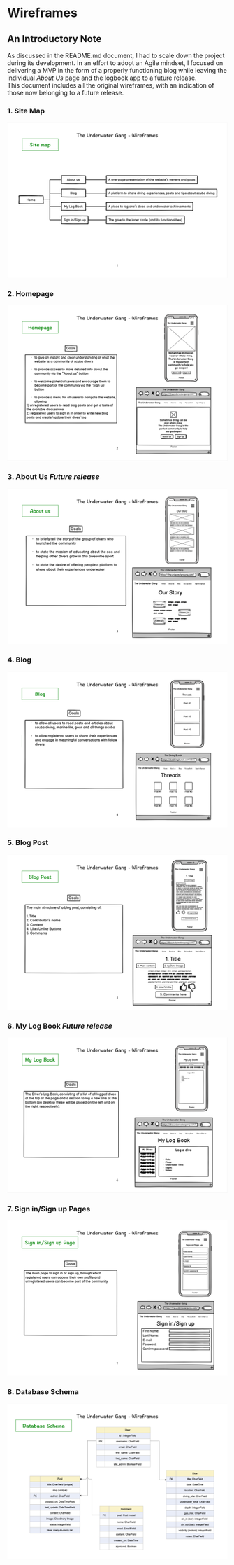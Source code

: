 # **Wireframes**

## **An Introductory Note**  
  
As discussed in the README.md document, I had to scale down the project during its development. In an effort to adopt an Agile mindset, I focused on delivering a MVP in the form of a properly functioning blog while leaving the individual *About Us* page and the logbook app to a future release. <br>
This document includes all the original wireframes, with an indication of those now belonging to a future release.

### **1. Site Map**
![The Underwater Gang's homepage](/documentation/wireframes/1-site-map.png)

### **2. Homepage**
![The Underwater Gang's homepage](/documentation/wireframes/2-homepage.png)

### **3. About Us** *Future release*
![The Underwater Gang's homepage](/documentation/wireframes/3-about-us.png)

### **4. Blog**
![The Underwater Gang's homepage](/documentation/wireframes/4-blog.png)

### **5. Blog Post**
![The Underwater Gang's homepage](/documentation/wireframes/5-blog-post.png)

### **6. My Log Book** *Future release*
![The Underwater Gang's homepage](/documentation/wireframes/6-my-log-book.png)

### **7. Sign in/Sign up Pages**
![The Underwater Gang's homepage](/documentation/wireframes/7-sign-in-up.png)

### **8. Database Schema**
![The Underwater Gang's homepage](/documentation/wireframes/8-db-schema.png)

